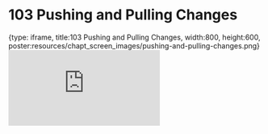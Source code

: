 # 103 Pushing and Pulling Changes
 
{type: iframe, title:103 Pushing and Pulling Changes, width:800, height:600, poster:resources/chapt_screen_images/pushing-and-pulling-changes.png}
![](https://datatrail-jhu.github.io/DataTrail_ReOrg/no_toc/pushing-and-pulling-changes.html)
 

 
